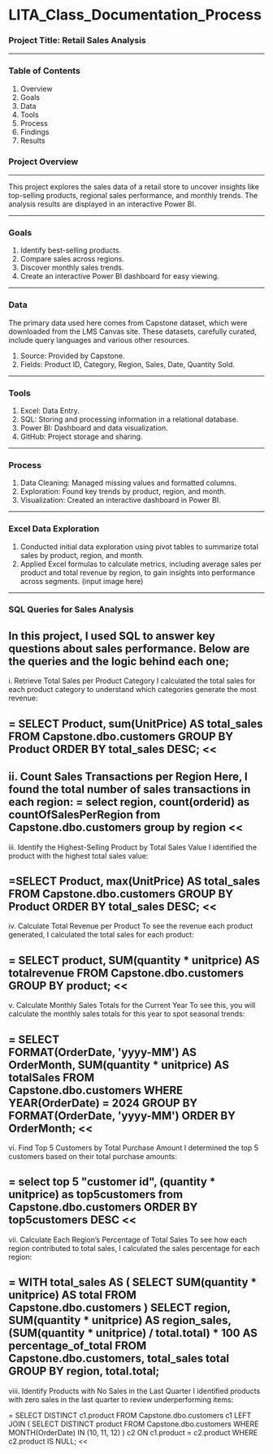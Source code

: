 # LITA_Class_Documentation_Process

### Project Title: Retail Sales Analysis
-----
### Table of Contents
1. Overview
2. Goals
3. Data
4. Tools
5. Process
6. Findings
7. Results

### Project Overview
------
This project explores the sales data of a retail store to uncover insights like top-selling products, regional sales performance, and monthly trends. 
The analysis results are displayed in an interactive Power BI.

-----
### Goals
1. Identify best-selling products.
2. Compare sales across regions.
3. Discover monthly sales trends.
4. Create an interactive Power BI dashboard for easy viewing.   
------
### Data
The primary data used here comes from Capstone dataset, which were downloaded from the LMS Canvas site. These datasets, carefully curated, include query languages and various other resources.
1. Source: Provided by Capstone.
2. Fields: Product ID, Category, Region, Sales, Date, Quantity Sold.
------
### Tools
1. Excel: Data Entry.
2. SQL: Storing and processing information in a relational database.
3. Power BI: Dashboard and data visualization.
4. GitHub: Project storage and sharing.
-------
### Process
1. Data Cleaning: Managed missing values and formatted columns.
2. Exploration: Found key trends by product, region, and month.
3. Visualization: Created an interactive dashboard in Power BI.
------
### Excel Data Exploration
1. Conducted initial data exploration using pivot tables to summarize total sales by product, region, and month.
2. Applied Excel formulas to calculate metrics, including average sales per product and total revenue by region, to gain insights into performance across segments. (input image here)
-----
### SQL Queries for Sales Analysis
In this project, I used SQL to answer key questions about sales performance. Below are the queries and the logic behind each one;
-----
i. Retrieve Total Sales per Product Category
I calculated the total sales for each product category to understand which categories generate the most revenue:

= SELECT Product, sum(UnitPrice) AS total_sales
FROM Capstone.dbo.customers
GROUP BY Product
ORDER BY total_sales DESC; <<
------
ii. Count Sales Transactions per Region
Here, I found the total number of sales transactions in each region:
= select region, count(orderid) 
as countOfSalesPerRegion from  
Capstone.dbo.customers 
group by region <<
-------
iii. Identify the Highest-Selling Product by Total Sales Value
I identified the product with the highest total sales value:

=SELECT Product, max(UnitPrice) AS total_sales
FROM Capstone.dbo.customers
GROUP BY Product
ORDER BY total_sales DESC; <<
-------
iv. Calculate Total Revenue per Product
To see the revenue each product generated, I calculated the total sales for each product:

= SELECT 
    product, 
    SUM(quantity * unitprice) AS totalrevenue 
FROM 
    Capstone.dbo.customers
GROUP BY 
    product; <<
--------
v. Calculate Monthly Sales Totals for the Current Year
To see this, you will calculate the monthly sales totals for this year to spot seasonal trends:

= SELECT  
    FORMAT(OrderDate, 'yyyy-MM') AS OrderMonth, 
    SUM(quantity * unitprice) AS totalSales
FROM  
    Capstone.dbo.customers
WHERE 
    YEAR(OrderDate) = 2024
GROUP BY 
    FORMAT(OrderDate, 'yyyy-MM')
ORDER BY 
    OrderMonth; <<
------
vi. Find Top 5 Customers by Total Purchase Amount
I determined the top 5 customers based on their total purchase amounts:

= select top 5  "customer id", (quantity * unitprice) as top5customers from Capstone.dbo.customers ORDER BY top5customers DESC <<
-------
vii. Calculate Each Region’s Percentage of Total Sales
To see how each region contributed to total sales, I calculated the sales percentage for each region:

= WITH total_sales AS (
    SELECT SUM(quantity * unitprice) AS total
    FROM Capstone.dbo.customers
)
SELECT region, 
       SUM(quantity * unitprice) AS region_sales,
       (SUM(quantity * unitprice) / total.total) * 100 AS percentage_of_total
FROM Capstone.dbo.customers, total_sales total
GROUP BY region, total.total;
-----
viii. Identify Products with No Sales in the Last Quarter
I identified products with zero sales in the last quarter to review underperforming items:

= SELECT DISTINCT c1.product
FROM Capstone.dbo.customers c1
LEFT JOIN (
    SELECT DISTINCT product
    FROM Capstone.dbo.customers
    WHERE MONTH(OrderDate) IN (10, 11, 12)
) c2 ON c1.product = c2.product
WHERE c2.product IS NULL; <<






   



